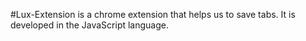#Lux-Extension is a chrome extension that helps us to save tabs. It is developed in the JavaScript language.
